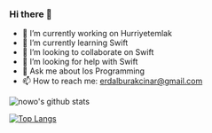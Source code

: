 ### Hi there 👋




- 🔭 I’m currently working on Hurriyetemlak
- 🌱 I’m currently learning Swift
- 👯 I’m looking to collaborate on Swift
- 🤔 I’m looking for help with Swift
- 💬 Ask me about Ios Programming
- 📫 How to reach me: erdalburakcinar@gmail.com



![nowo's github stats](https://github-readme-stats.vercel.app/api?username=nowo&count_private=true&show_icons=true&theme=radical)


[![Top Langs](https://github-readme-stats.vercel.app/api/top-langs/?username=nowo&count_private=true&layout=compact)](https://github.com/anuraghazra/github-readme-stats)


